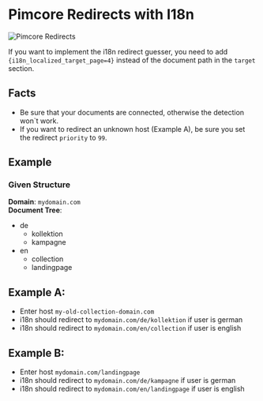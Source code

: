 # Pimcore Redirects with I18n

![Pimcore Redirects](https://user-images.githubusercontent.com/700119/63445786-4917fe80-c439-11e9-8007-e19576cdf8bc.png)

If you want to implement the i18n redirect guesser, you need to add `{i18n_localized_target_page=4}` instead of the document path in the `target` section.

## Facts
- Be sure that your documents are connected, otherwise the detection won`t work.
- If you want to redirect an unknown host (Example A), be sure you set the redirect `priority` to `99`.

## Example

### Given Structure
**Domain**: `mydomain.com`   
**Document Tree**:
- de
  - kollektion
  - kampagne
- en
  - collection
  - landingpage

## Example A:
- Enter host `my-old-collection-domain.com`
- i18n should redirect to `mydomain.com/de/kollektion` if user is german
- i18n should redirect to `mydomain.com/en/collection` if user is english

## Example B:
- Enter host `mydomain.com/landingpage`
- i18n should redirect to `mydomain.com/de/kampagne` if user is german
- i18n should redirect to `mydomain.com/en/landingpage` if user is english

